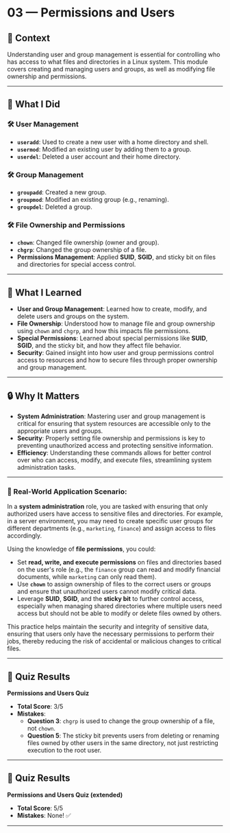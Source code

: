 # 03 — Permissions and Users

## 🧩 Context  
Understanding user and group management is essential for controlling who has access to what files and directories in a Linux system. This module covers creating and managing users and groups, as well as modifying file ownership and permissions.

---

## 🔧 What I Did

### 🛠️ User Management
- **`useradd`**: Used to create a new user with a home directory and shell.
- **`usermod`**: Modified an existing user by adding them to a group.
- **`userdel`**: Deleted a user account and their home directory.

### 🛠️ Group Management
- **`groupadd`**: Created a new group.
- **`groupmod`**: Modified an existing group (e.g., renaming).
- **`groupdel`**: Deleted a group.

### 🛠️ File Ownership and Permissions
- **`chown`**: Changed file ownership (owner and group).
- **`chgrp`**: Changed the group ownership of a file.
- **Permissions Management**: Applied **SUID**, **SGID**, and sticky bit on files and directories for special access control.

---

## 🧠 What I Learned
- **User and Group Management**: Learned how to create, modify, and delete users and groups on the system. 
- **File Ownership**: Understood how to manage file and group ownership using `chown` and `chgrp`, and how this impacts file permissions.
- **Special Permissions**: Learned about special permissions like **SUID**, **SGID**, and the sticky bit, and how they affect file behavior.
- **Security**: Gained insight into how user and group permissions control access to resources and how to secure files through proper ownership and group management.

---

## 🔒 Why It Matters
- **System Administration**: Mastering user and group management is critical for ensuring that system resources are accessible only to the appropriate users and groups.
- **Security**: Properly setting file ownership and permissions is key to preventing unauthorized access and protecting sensitive information.
- **Efficiency**: Understanding these commands allows for better control over who can access, modify, and execute files, streamlining system administration tasks.

---

### 🏦 Real-World Application Scenario:
In a **system administration** role, you are tasked with ensuring that only authorized users have access to sensitive files and directories. For example, in a server environment, you may need to create specific user groups for different departments (e.g., `marketing`, `finance`) and assign access to files accordingly. 

Using the knowledge of **file permissions**, you could:
- Set **read, write, and execute permissions** on files and directories based on the user's role (e.g., the `finance` group can read and modify financial documents, while `marketing` can only read them).
- Use **`chown`** to assign ownership of files to the correct users or groups and ensure that unauthorized users cannot modify critical data.
- Leverage **SUID**, **SGID**, and the **sticky bit** to further control access, especially when managing shared directories where multiple users need access but should not be able to modify or delete files owned by others.

This practice helps maintain the security and integrity of sensitive data, ensuring that users only have the necessary permissions to perform their jobs, thereby reducing the risk of accidental or malicious changes to critical files.

---

## 🔑 Quiz Results

**Permissions and Users Quiz**  
- **Total Score**: 3/5  
- **Mistakes**:  
  - **Question 3**: `chgrp` is used to change the group ownership of a file, not `chown`.
  - **Question 5**: The sticky bit prevents users from deleting or renaming files owned by other users in the same directory, not just restricting execution to the root user.

---

## 🔑 Quiz Results

**Permissions and Users Quiz (extended)**  
- **Total Score**: 5/5  
- **Mistakes**: None! ✅

---

